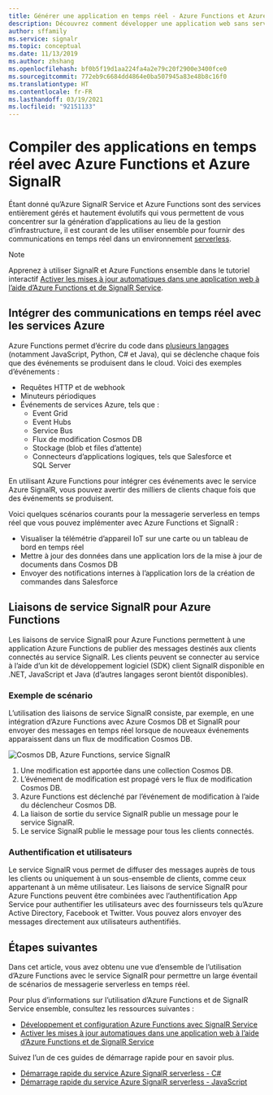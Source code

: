 ```yaml
---
title: Générer une application en temps réel - Azure Functions et Azure SignalR Service
description: Découvrez comment développer une application web sans serveur en temps réel avec Azure SignalR Service à l’aide de l’exemple suivant.
author: sffamily
ms.service: signalr
ms.topic: conceptual
ms.date: 11/13/2019
ms.author: zhshang
ms.openlocfilehash: bf0b5f19d1aa224fa4a2e79c20f2900e3400fce0
ms.sourcegitcommit: 772eb9c6684dd4864e0ba507945a83e48b8c16f0
ms.translationtype: HT
ms.contentlocale: fr-FR
ms.lasthandoff: 03/19/2021
ms.locfileid: "92151133"
---
```

# <a name="build-real-time-apps-with-azure-functions-and-azure-signalr-service"></a>Compiler des applications en temps réel avec Azure Functions et Azure SignalR

Étant donné qu’Azure SignalR Service et Azure Functions sont des services entièrement gérés et hautement évolutifs qui vous permettent de vous concentrer sur la génération d’applications au lieu de la gestion d’infrastructure, il est courant de les utiliser ensemble pour fournir des communications en temps réel dans un environnement [serverless](https://azure.microsoft.com/solutions/serverless/).

> [!NOTE]
> Apprenez à utiliser SignalR et Azure Functions ensemble dans le tutoriel interactif [Activer les mises à jour automatiques dans une application web à l’aide d’Azure Functions et de SignalR Service](/learn/modules/automatic-update-of-a-webapp-using-azure-functions-and-signalr).

## <a name="integrate-real-time-communications-with-azure-services"></a>Intégrer des communications en temps réel avec les services Azure

Azure Functions permet d’écrire du code dans [plusieurs langages](../azure-functions/supported-languages.md) (notamment JavaScript, Python, C# et Java), qui se déclenche chaque fois que des événements se produisent dans le cloud. Voici des exemples d’événements :

* Requêtes HTTP et de webhook
* Minuteurs périodiques
* Événements de services Azure, tels que :
    - Event Grid
    - Event Hubs
    - Service Bus
    - Flux de modification Cosmos DB
    - Stockage (blob et files d’attente)
    - Connecteurs d’applications logiques, tels que Salesforce et SQL Server

En utilisant Azure Functions pour intégrer ces événements avec le service Azure SignalR, vous pouvez avertir des milliers de clients chaque fois que des événements se produisent.

Voici quelques scénarios courants pour la messagerie serverless en temps réel que vous pouvez implémenter avec Azure Functions et SignalR :

* Visualiser la télémétrie d’appareil IoT sur une carte ou un tableau de bord en temps réel
* Mettre à jour des données dans une application lors de la mise à jour de documents dans Cosmos DB
* Envoyer des notifications internes à l’application lors de la création de commandes dans Salesforce

## <a name="signalr-service-bindings-for-azure-functions"></a>Liaisons de service SignalR pour Azure Functions

Les liaisons de service SignalR pour Azure Functions permettent à une application Azure Functions de publier des messages destinés aux clients connectés au service SignalR. Les clients peuvent se connecter au service à l’aide d’un kit de développement logiciel (SDK) client SignalR disponible en .NET, JavaScript et Java (d’autres langages seront bientôt disponibles).

### <a name="an-example-scenario"></a>Exemple de scénario

L’utilisation des liaisons de service SignalR consiste, par exemple, en une intégration d’Azure Functions avec Azure Cosmos DB et SignalR pour envoyer des messages en temps réel lorsque de nouveaux événements apparaissent dans un flux de modification Cosmos DB.

![Cosmos DB, Azure Functions, service SignalR](media/signalr-concept-azure-functions/signalr-cosmosdb-functions.png)

1. Une modification est apportée dans une collection Cosmos DB.
2. L’événement de modification est propagé vers le flux de modification Cosmos DB.
3. Azure Functions est déclenché par l’événement de modification à l’aide du déclencheur Cosmos DB.
4. La liaison de sortie du service SignalR publie un message pour le service SignalR.
5. Le service SignalR publie le message pour tous les clients connectés.

### <a name="authentication-and-users"></a>Authentification et utilisateurs

Le service SignalR vous permet de diffuser des messages auprès de tous les clients ou uniquement à un sous-ensemble de clients, comme ceux appartenant à un même utilisateur. Les liaisons de service SignalR pour Azure Functions peuvent être combinées avec l’authentification App Service pour authentifier les utilisateurs avec des fournisseurs tels qu’Azure Active Directory, Facebook et Twitter. Vous pouvez alors envoyer des messages directement aux utilisateurs authentifiés.

## <a name="next-steps"></a>Étapes suivantes

Dans cet article, vous avez obtenu une vue d’ensemble de l’utilisation d’Azure Functions avec le service SignalR pour permettre un large éventail de scénarios de messagerie serverless en temps réel.

Pour plus d’informations sur l’utilisation d’Azure Functions et de SignalR Service ensemble, consultez les ressources suivantes :

* [Développement et configuration Azure Functions avec SignalR Service](signalr-concept-serverless-development-config.md)
* [Activer les mises à jour automatiques dans une application web à l’aide d’Azure Functions et de SignalR Service](/learn/modules/automatic-update-of-a-webapp-using-azure-functions-and-signalr)

Suivez l’un de ces guides de démarrage rapide pour en savoir plus.

* [Démarrage rapide du service Azure SignalR serverless - C#](signalr-quickstart-azure-functions-csharp.md)
* [Démarrage rapide du service Azure SignalR serverless - JavaScript](signalr-quickstart-azure-functions-javascript.md)